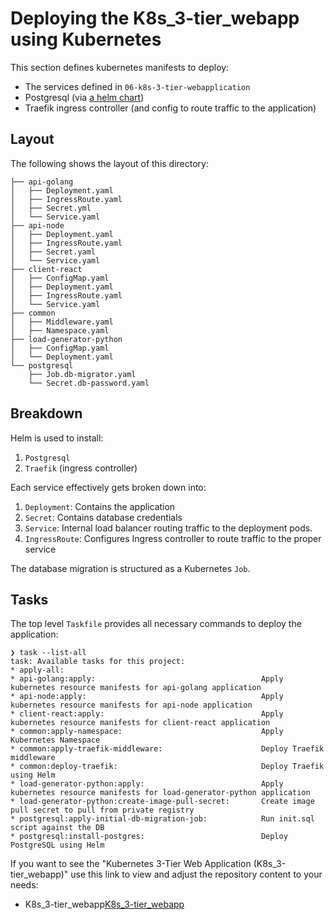 # Deploying the K8s_3-tier_webapp using Kubernetes

This section defines kubernetes manifests to deploy:

- The services defined in `06-k8s-3-tier-webapplication`
- Postgresql (via [a helm chart](https://github.com/bitnami/charts/tree/main/bitnami/postgresql))
- Traefik ingress controller (and config to route traffic to the application)

## Layout

The following shows the layout of this directory:

```
├── api-golang
│   ├── Deployment.yaml
│   ├── IngressRoute.yaml
│   ├── Secret.yml
│   └── Service.yaml
├── api-node
│   ├── Deployment.yaml
│   ├── IngressRoute.yaml
│   ├── Secret.yaml
│   └── Service.yaml
├── client-react
│   ├── ConfigMap.yaml
│   ├── Deployment.yaml
│   ├── IngressRoute.yaml
│   └── Service.yaml
├── common
│   ├── Middleware.yaml
│   ├── Namespace.yaml
├── load-generator-python
│   ├── ConfigMap.yaml
│   └── Deployment.yaml
└── postgresql
    ├── Job.db-migrator.yaml
    └── Secret.db-password.yaml
```

## Breakdown

Helm is used to install:

1. `Postgresql`
2. `Traefik` (ingress controller)

Each service effectively gets broken down into:

1. `Deployment`: Contains the application
2. `Secret`: Contains database credentials
3. `Service`: Internal load balancer routing traffic to the deployment pods.
4. `IngressRoute`: Configures Ingress controller to route traffic to the proper service

The database migration is structured as a Kubernetes `Job`.

## Tasks

The top level `Taskfile` provides all necessary commands to deploy the application:

```
❯ task --list-all
task: Available tasks for this project:
* apply-all:
* api-golang:apply:                                     Apply kubernetes resource manifests for api-golang application
* api-node:apply:                                       Apply kubernetes resource manifests for api-node application
* client-react:apply:                                   Apply kubernetes resource manifests for client-react application
* common:apply-namespace:                               Apply Kubernetes Namespace
* common:apply-traefik-middleware:                      Deploy Traefik middleware
* common:deploy-traefik:                                Deploy Traefik using Helm
* load-generator-python:apply:                          Apply kubernetes resource manifests for load-generator-python application
* load-generator-python:create-image-pull-secret:       Create image pull secret to pull from private registry
* postgresql:apply-initial-db-migration-job:            Run init.sql script against the DB
* postgresql:install-postgres:                          Deploy PostgreSQL using Helm
```

If you want to see the "Kubernetes 3-Tier Web Application (K8s_3-tier_webapp)" use this link to view and adjust the repository content to your needs:

- K8s_3-tier_webapp[K8s_3-tier_webapp](https://github.com/Frnn4268/K8s_3-tier_webapp)
